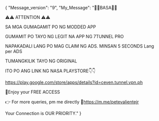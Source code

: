 {
    "Message_version": "9",
    "My_Message": "📌📌BASA📌📌

⚠️⚠️ ATTENTION ⚠️⚠️

SA MGA GUMAGAMIT PO NG MODDED APP

GUMAMIT PO TAYO NG LEGIT NA APP NG 7TUNNEL PRO

NAPAKADALI LANG PO MAG CLAIM NG ADS. MINSAN 5 SECONDS
 Lang per ADS

TUMANGKILIK TAYO NG ORIGINAL

ITO PO ANG LINK NG NASA PLAYSTORE👇👇

https://play.google.com/store/apps/details?id=ceven.tunnel.vpn.ph

💯Enjoy your FREE ACCESS

👉 For more queries, pm me directly
🔗https://m.me/petevalientejr

Your Connection is OUR PRIORITY."
}
